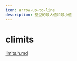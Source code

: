 ```yaml
---
icon: arrow-up-to-line
description: 整型的最大值和最小值
---
```


# climits

[limits.h.md](../../c/library/limits.h.md "mention")
